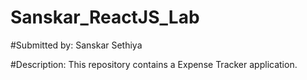 # Sanskar_ReactJS_Lab

#Submitted by: Sanskar Sethiya

#Description: This repository contains a Expense Tracker application.
